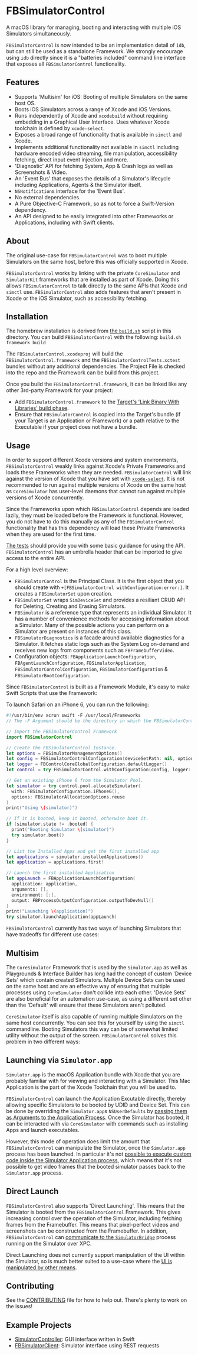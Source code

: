 # FBSimulatorControl

A macOS library for managing, booting and interacting with multiple iOS Simulators simultaneously.

`FBSimulatorControl` is now intended to be an implementation detail of `idb`, but can still be used as a standalone Framework. We strongly encourage using `idb` directly since it is a "batteries included" command line interface that exposes all `FBSimulatorControl` functionality.

## Features

- Supports 'Multisim' for iOS: Booting of multiple Simulators on the same host OS.
- Boots iOS Simulators across a range of Xcode and iOS Versions.
- Runs independently of Xcode and `xcodebuild` without requiring embedding in a Graphical User Interface. Uses whatever Xcode toolchain is defined by `xcode-select`.
- Exposes a broad range of functionality that is available in `simctl` and Xcode.
- Implements additional functionality not available in `simctl` including hardware encoded video streaming, file manipulation, accessibility fetching, direct input event injection and more.
- 'Diagnostic' API for fetching System, App & Crash logs as well as Screenshots & Video.
- An 'Event Bus' that exposes the details of a Simulator's lifecycle including Applications, Agents & the Simulator itself.
- `NSNotification`s interface for the 'Event Bus'.
- No external dependencies.
- A Pure Objective-C Framework, so as not to force a Swift-Version dependency.
- An API designed to be easily integrated into other Frameworks or Applications, including with Swift clients.

## About

The original use-case for `FBSimulatorControl` was to boot multiple Simulators on the same host, before this was officially supported in Xcode.

`FBSimulatorControl` works by linking with the private `CoreSimulator` and `SimulatorKit` frameworks that are installed as part of Xcode. Doing this allows  `FBSimulatorControl` to talk directly to the same APIs that Xcode and `simctl` use. `FBSimulatorControl` also adds features that aren't present in Xcode or the iOS Simulator, such as accessibility fetching.

## Installation

The homebrew installation is derived from [the `build.sh`](build.sh) script in this directory. You can build `FBSimulatorControl` with the following: `build.sh framework build`

The `FBSimulatorControl.xcodeproj` will build the `FBSimulatorControl.framework` and the `FBSimulatorControlTests.xctest` bundles without any additional dependencies. The Project File is checked into the repo and the Framework can be build from this project.

Once you build the `FBSimulatorControl.framework`, it can be linked like any other 3rd-party Framework for your project:
- Add `FBSimulatorControl.framework` to the [Target's 'Link Binary With Libraries' build phase](Documentation/link_binary_with_libraries.png).
- Ensure that `FBSimulatorControl` is copied into the Target's bundle (if your Target is an Application or Framework) or a path relative to the Executable if your project does not have a bundle.

## Usage

In order to support different Xcode versions and system environments, `FBSimulatorControl` weakly links against Xcode's Private Frameworks and loads these Frameworks when they are needed. `FBSimulatorControl` will link against the version of Xcode that you have set with [`xcode-select`](https://developer.apple.com/library/mac/documentation/Darwin/Reference/ManPages/man1/xcode-select.1.html). It is not recommended to run against multiple versions of Xcode on the same host as `CoreSimulator` has user-level daemons that cannot run against multiple versions of Xcode concurrently.

Since the Frameworks upon which `FBSimulatorControl` depends are loaded lazily, they must be loaded before the Framework is functional. However, you do not have to do this manually as any of the `FBSimulatorControl` functionality that has this dependency will load these Private Frameworks when they are used for the first time.

[The tests](FBSimulatorControlTests/Tests) should provide you with some basic guidance for using the API. `FBSimulatorControl` has an umbrella header that can be imported to give access to the entire API.

For a high level overview:
- `FBSimulatorControl` is the Principal Class. It is the first object that you should create with `+[FBSimulatorControl withConfiguration:error:]`. It creates a `FBSimulatorSet` upon creation.
- `FBSimulatorSet` wraps `SimDeviceSet` and provides a resiliant CRUD API for Deleting, Creating and Erasing Simulators.
- `FBSimulator` is a reference type that represents an individual Simulator. It has a number of convenience methods for accessing information about a Simulator. Many of the possible actions you can perform on a Simulator are present on instances of this class.
- `FBSimulatorDiagnostics` is a facade around available diagnostics for a Simulator. It fetches static logs such as the System Log on-demand and receives new logs from components such as `FBFramebufferVideo`.
- Configuration objects: `FBApplicationLaunchConfiguration`, `FBAgentLaunchConfiguration`, `FBSimulatorApplication`, `FBSimulatorControlConfiguration`, `FBSimulatorConfiguration` & `FBSimulatorBootConfiguration`.

Since `FBSimulatorControl` is built as a Framework Module, it's easy to make Swift Scripts that use the Framework:

To launch Safari on an iPhone 6, you can run the following:

```swift
#!/usr/bin/env xcrun swift -F /usr/local/Frameworks
// The -F Argument should be the directory in which the FBSimulatorControl.framework is located.

// Import the FBSimulatorControl Framework
import FBSimulatorControl

// Create the FBSimulatorControl Instance.
let options = FBSimulatorManagementOptions()
let config = FBSimulatorControlConfiguration(deviceSetPath: nil, options: options)
let logger = FBControlCoreGlobalConfiguration.defaultLogger()
let control = try FBSimulatorControl.withConfiguration(config, logger: logger)

// Get an existing iPhone 6 from the Simulator Pool.
let simulator = try control.pool.allocateSimulator(
  with: FBSimulatorConfiguration.iPhone6(),
  options: FBSimulatorAllocationOptions.reuse
)
print("Using \(simulator)")

// If it is booted, keep it booted, otherwise boot it.
if (simulator.state != .booted) {
  print("Booting Simulator \(simulator)")
  try simulator.boot()
}

// List the Installed Apps and get the first installed app
let applications = simulator.installedApplications()
let application = applications.first!

// Launch the first installed Application
let appLaunch = FBApplicationLaunchConfiguration(
  application: application,
  arguments: [],
  environment: [:],
  output: FBProcessOutputConfiguration.outputToDevNull()
)
print("Launching \(application)")
try simulator.launchApplication(appLaunch)
```


`FBSimulatorControl` currently has two ways of launching Simulators that have tradeoffs for different use cases:

## Multisim
The `CoreSimulator` Framework that is used by the `Simulator.app` as well as Playgrounds & Interface Builder has long had the concept of custom 'Device Sets' which contain created Simulators. Multiple Device Sets can be used on the same host and are an effective way of ensuring that multiple processes using `CoreSimulator` don't collide into each other. 'Device Sets' are also beneficial for an automation use-case, as using a different set other than the 'Default' will ensure that these Simulators aren't polluted.

`CoreSimulator` itself is also capable of running multiple Simulators on the same host concurrently. You can see this for yourself by using the `simctl` commandline. Booting Simulators this way can be of somewhat limited utility without the output of the screen. `FBSimulatorControl` solves this problem in two different ways:

## Launching via `Simulator.app`
`Simulator.app` is the macOS Application bundle with Xcode that you are probably familiar with for viewing and interacting with a Simulator. This Mac Application is the part of the Xcode Toolchain that you will be used to.

`FBSimulatorControl` can launch the Application Excutable directly, thereby allowing specific Simulators to be booted by UDID and Device Set. This can be done by overriding the `Simulator.app`s `NSUserDefaults` by [passing them as Arguments to the Application Process](https://www.bignerdranch.com/blog/by-your-command). Once the Simulator has booted, it can be interacted with via `CoreSimulator` with commands such as installing Apps and launch executables.

However, this mode of operation does limit the amount that `FBSimulatorControl` can manipulate the Simulator, once the `Simulator.app` process has been launched. In particular it's not [possible to execute custom code inside the Simulator Application process](https://gist.github.com/lawrencelomax/27bdc4e8a433a601008f), which means that it's not possible to get video frames that the booted simulator passes back to the `Simulator.app` process.

## Direct Launch
`FBSimulatorControl` also supports 'Direct Launching'. This means that the Simulator is booted from the `FBSimulatorControl` Framework. This gives increasing control over the operation of the Simulator, including fetching frames from the Framebuffer. This means that pixel-perfect videos and screenshots can be constructed from the Framebuffer. In addition, `FBSimulatorControl` can [communicate to the `SimulatorBridge`](https://github.com/facebook/FBSimulatorControl/blob/master/FBSimulatorControl/Management/FBSimulatorBridge.h) process running on the Simulator over XPC.

Direct Launching does not currently support manipulation of the UI within the Simulator, so is much better suited to a use-case where the [UI is manipulated by other means](https://github.com/facebook/webdriveragent).

## Contributing
See the [CONTRIBUTING](CONTRIBUTING) file for how to help out. There's plenty to work on the issues!

## Example Projects

* [SimulatorController](https://github.com/davidlawson/SimulatorController): GUI interface written in Swift
* [FBSimulatorClient](https://github.com/tapthaker/FBSimulatorClient): Simulator interface using REST requests
